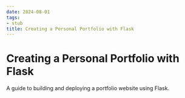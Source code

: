 ```yaml
---
date: 2024-08-01
tags:
- stub
title: Creating a Personal Portfolio with Flask
---
```


# Creating a Personal Portfolio with Flask

A guide to building and deploying a portfolio website using Flask.
